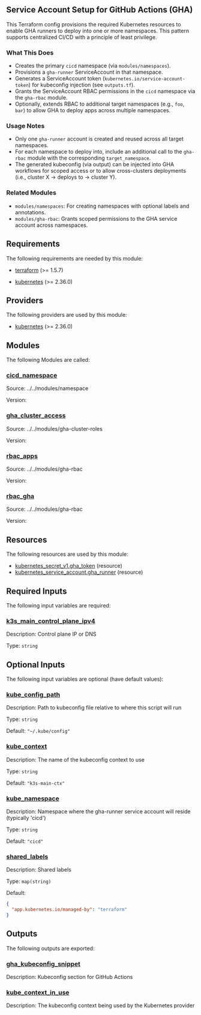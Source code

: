 <!-- BEGIN_TF_DOCS -->
## Service Account Setup for GitHub Actions (GHA)

This Terraform config provisions the required Kubernetes resources to enable GHA runners to deploy into one or more namespaces.
This pattern supports centralized CI/CD with a principle of least privilege.

### What This Does
- Creates the primary `cicd` namespace (via `modules/namespaces`).
- Provisions a `gha-runner` ServiceAccount in that namespace.
- Generates a ServiceAccount token (`kubernetes.io/service-account-token`) for kubeconfig injection (see `outputs.tf`).
- Grants the ServiceAccount RBAC permissions in the `cicd` namespace via the `gha-rbac` module.
- Optionally, extends RBAC to additional target namespaces (e.g., `foo`, `bar`) to allow GHA to deploy apps across multiple namespaces.

### Usage Notes
- Only one `gha-runner` account is created and reused across all target namespaces.
- For each namespace to deploy into, include an additional call to the `gha-rbac` module with the corresponding `target_namespace`.
- The generated kubeconfig (via output) can be injected into GHA workflows for scoped access or to allow cross-clusters deployments (i.e., cluster X -> deploys to -> cluster Y).

### Related Modules
- `modules/namespaces`: For creating namespaces with optional labels and annotations.
- `modules/gha-rbac`: Grants scoped permissions to the GHA service account across namespaces.

## Requirements

The following requirements are needed by this module:

- <a name="requirement_terraform"></a> [terraform](#requirement\_terraform) (>= 1.5.7)

- <a name="requirement_kubernetes"></a> [kubernetes](#requirement\_kubernetes) (>= 2.36.0)

## Providers

The following providers are used by this module:

- <a name="provider_kubernetes"></a> [kubernetes](#provider\_kubernetes) (>= 2.36.0)

## Modules

The following Modules are called:

### <a name="module_cicd_namespace"></a> [cicd\_namespace](#module\_cicd\_namespace)

Source: ../../modules/namespace

Version:

### <a name="module_gha_cluster_access"></a> [gha\_cluster\_access](#module\_gha\_cluster\_access)

Source: ../../modules/gha-cluster-roles

Version:

### <a name="module_rbac_apps"></a> [rbac\_apps](#module\_rbac\_apps)

Source: ../../modules/gha-rbac

Version:

### <a name="module_rbac_gha"></a> [rbac\_gha](#module\_rbac\_gha)

Source: ../../modules/gha-rbac

Version:

## Resources

The following resources are used by this module:

- [kubernetes_secret_v1.gha_token](https://registry.terraform.io/providers/hashicorp/kubernetes/latest/docs/resources/secret_v1) (resource)
- [kubernetes_service_account.gha_runner](https://registry.terraform.io/providers/hashicorp/kubernetes/latest/docs/resources/service_account) (resource)

## Required Inputs

The following input variables are required:

### <a name="input_k3s_main_control_plane_ipv4"></a> [k3s\_main\_control\_plane\_ipv4](#input\_k3s\_main\_control\_plane\_ipv4)

Description: Control plane IP or DNS

Type: `string`

## Optional Inputs

The following input variables are optional (have default values):

### <a name="input_kube_config_path"></a> [kube\_config\_path](#input\_kube\_config\_path)

Description: Path to kubeconfig file relative to where this script will run

Type: `string`

Default: `"~/.kube/config"`

### <a name="input_kube_context"></a> [kube\_context](#input\_kube\_context)

Description: The name of the kubeconfig context to use

Type: `string`

Default: `"k3s-main-ctx"`

### <a name="input_kube_namespace"></a> [kube\_namespace](#input\_kube\_namespace)

Description: Namespace where the gha-runner service account will reside (typically 'cicd')

Type: `string`

Default: `"cicd"`

### <a name="input_shared_labels"></a> [shared\_labels](#input\_shared\_labels)

Description: Shared labels

Type: `map(string)`

Default:

```json
{
  "app.kubernetes.io/managed-by": "terraform"
}
```

## Outputs

The following outputs are exported:

### <a name="output_gha_kubeconfig_snippet"></a> [gha\_kubeconfig\_snippet](#output\_gha\_kubeconfig\_snippet)

Description: Kubeconfig section for GitHub Actions

### <a name="output_kube_context_in_use"></a> [kube\_context\_in\_use](#output\_kube\_context\_in\_use)

Description: The kubeconfig context being used by the Kubernetes provider
<!-- END_TF_DOCS -->